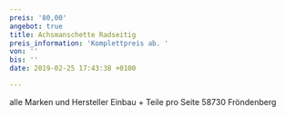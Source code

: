 ```yaml
---
preis: '80,00'
angebot: true
title: Achsmanschette Radseitig
preis_information: 'Komplettpreis ab. '
von: ''
bis: ''
date: 2019-02-25 17:43:38 +0100

---
```

alle Marken und Hersteller Einbau + Teile pro Seite 58730 Fröndenberg